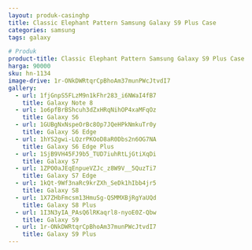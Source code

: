```yaml
---
layout: produk-casinghp
title: Classic Elephant Pattern Samsung Galaxy S9 Plus Case
categories: samsung
tags: galaxy

# Produk
product-title: Classic Elephant Pattern Samsung Galaxy S9 Plus Case
harga: 90000
sku: hn-1134
image-drive: 1r-ONkDWRtqrCpBhoAm37munPWcJtvdI7
gallery:
  - url: 1fjGnpS5FLzM9n1kFhr283_i6NWaI4fB7
    title: Galaxy Note 8
  - url: 1o6pfBrBShcuh3dZxHRqNihOP4xaMFqOz
    title: Galaxy S6
  - url: 1GUBgNxNspeOrBc8Op7JQeHPkNmkuTr0y
    title: Galaxy S6 Edge
  - url: 1hYS2gwi-LQzrPKOoD8aR0Dbs2n6OG7NA
    title: Galaxy S6 Edge Plus
  - url: 1SjB9VH45FJ9b5_TUD7iuhRtLjGtiXqDi
    title: Galaxy S7
  - url: 1ZPO0aJEqEnpueVZJc_z8W9V__5QuzTi7
    title: Galaxy S7 Edge
  - url: 1kQt-9Wf3naRc9krZXh_SeDk1hIbb4jr5
    title: Galaxy S8
  - url: 1X7ZHbFmcsm13HmuSg-QSMMXBjRgYaUQd
    title: Galaxy S8 Plus
  - url: 1I3N3yIA_PAsQ6lRKaqrl8-nyoE0Z-Qbw
    title: Galaxy S9
  - url: 1r-ONkDWRtqrCpBhoAm37munPWcJtvdI7
    title: Galaxy S9 Plus
---
```

